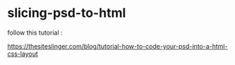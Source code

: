 # slicing-psd-to-html

follow this tutorial :

https://thesiteslinger.com/blog/tutorial-how-to-code-your-psd-into-a-html-css-layout
